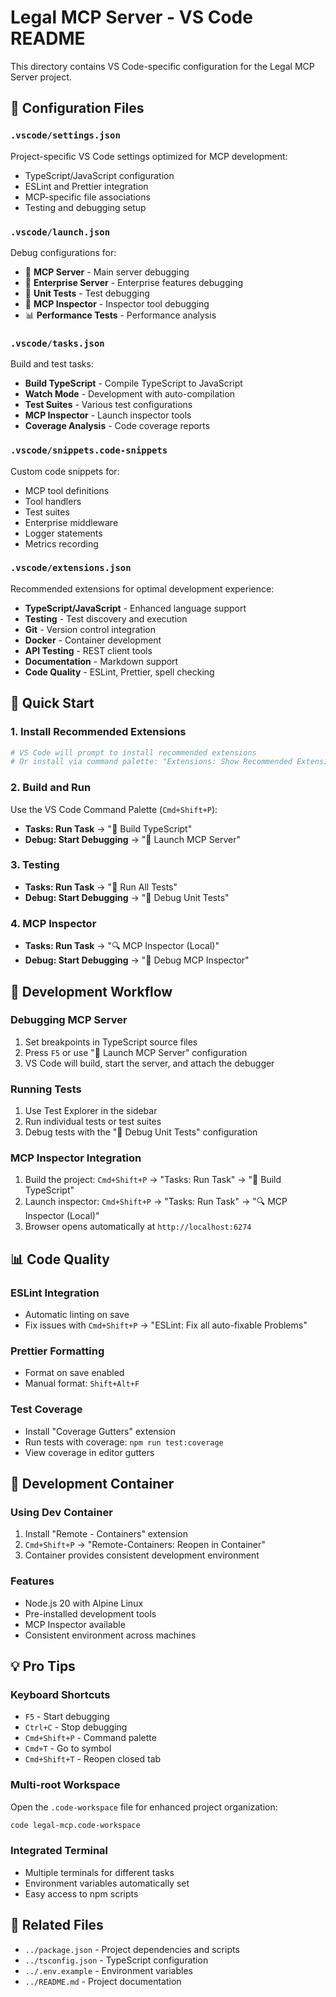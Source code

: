 # Legal MCP Server - VS Code README

This directory contains VS Code-specific configuration for the Legal MCP Server project.

## 📁 Configuration Files

### `.vscode/settings.json`
Project-specific VS Code settings optimized for MCP development:
- TypeScript/JavaScript configuration
- ESLint and Prettier integration
- MCP-specific file associations
- Testing and debugging setup

### `.vscode/launch.json`
Debug configurations for:
- 🚀 **MCP Server** - Main server debugging
- 🏢 **Enterprise Server** - Enterprise features debugging
- 🧪 **Unit Tests** - Test debugging
- 🔧 **MCP Inspector** - Inspector tool debugging
- 📊 **Performance Tests** - Performance analysis

### `.vscode/tasks.json`
Build and test tasks:
- **Build TypeScript** - Compile TypeScript to JavaScript
- **Watch Mode** - Development with auto-compilation
- **Test Suites** - Various test configurations
- **MCP Inspector** - Launch inspector tools
- **Coverage Analysis** - Code coverage reports

### `.vscode/snippets.code-snippets`
Custom code snippets for:
- MCP tool definitions
- Tool handlers
- Test suites
- Enterprise middleware
- Logger statements
- Metrics recording

### `.vscode/extensions.json`
Recommended extensions for optimal development experience:
- **TypeScript/JavaScript** - Enhanced language support
- **Testing** - Test discovery and execution
- **Git** - Version control integration
- **Docker** - Container development
- **API Testing** - REST client tools
- **Documentation** - Markdown support
- **Code Quality** - ESLint, Prettier, spell checking

## 🚀 Quick Start

### 1. Install Recommended Extensions
```bash
# VS Code will prompt to install recommended extensions
# Or install via command palette: "Extensions: Show Recommended Extensions"
```

### 2. Build and Run
Use the VS Code Command Palette (`Cmd+Shift+P`):
- **Tasks: Run Task** → "🔨 Build TypeScript"
- **Debug: Start Debugging** → "🚀 Launch MCP Server"

### 3. Testing
- **Tasks: Run Task** → "🧪 Run All Tests"
- **Debug: Start Debugging** → "🧪 Debug Unit Tests"

### 4. MCP Inspector
- **Tasks: Run Task** → "🔍 MCP Inspector (Local)"
- **Debug: Start Debugging** → "🔧 Debug MCP Inspector"

## 🔧 Development Workflow

### Debugging MCP Server
1. Set breakpoints in TypeScript source files
2. Press `F5` or use "🚀 Launch MCP Server" configuration
3. VS Code will build, start the server, and attach the debugger

### Running Tests
1. Use Test Explorer in the sidebar
2. Run individual tests or test suites
3. Debug tests with the "🧪 Debug Unit Tests" configuration

### MCP Inspector Integration
1. Build the project: `Cmd+Shift+P` → "Tasks: Run Task" → "🔨 Build TypeScript"
2. Launch inspector: `Cmd+Shift+P` → "Tasks: Run Task" → "🔍 MCP Inspector (Local)"
3. Browser opens automatically at `http://localhost:6274`

## 📊 Code Quality

### ESLint Integration
- Automatic linting on save
- Fix issues with `Cmd+Shift+P` → "ESLint: Fix all auto-fixable Problems"

### Prettier Formatting
- Format on save enabled
- Manual format: `Shift+Alt+F`

### Test Coverage
- Install "Coverage Gutters" extension
- Run tests with coverage: `npm run test:coverage`
- View coverage in editor gutters

## 🐳 Development Container

### Using Dev Container
1. Install "Remote - Containers" extension
2. `Cmd+Shift+P` → "Remote-Containers: Reopen in Container"
3. Container provides consistent development environment

### Features
- Node.js 20 with Alpine Linux
- Pre-installed development tools
- MCP Inspector available
- Consistent environment across machines

## 💡 Pro Tips

### Keyboard Shortcuts
- `F5` - Start debugging
- `Ctrl+C` - Stop debugging
- `Cmd+Shift+P` - Command palette
- `Cmd+T` - Go to symbol
- `Cmd+Shift+T` - Reopen closed tab

### Multi-root Workspace
Open the `.code-workspace` file for enhanced project organization:
```bash
code legal-mcp.code-workspace
```

### Integrated Terminal
- Multiple terminals for different tasks
- Environment variables automatically set
- Easy access to npm scripts

## 🔗 Related Files

- `../package.json` - Project dependencies and scripts
- `../tsconfig.json` - TypeScript configuration
- `../.env.example` - Environment variables
- `../README.md` - Project documentation
